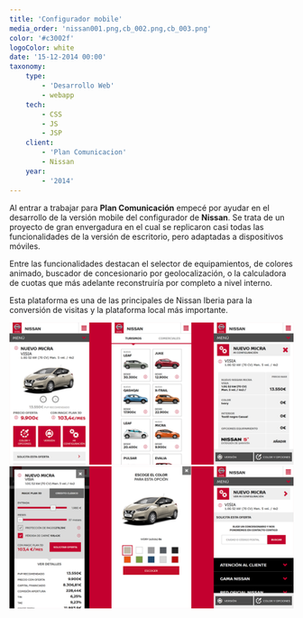 ```yaml
---
title: 'Configurador mobile'
media_order: 'nissan001.png,cb_002.png,cb_003.png'
color: '#c3002f'
logoColor: white
date: '15-12-2014 00:00'
taxonomy:
    type:
        - 'Desarrollo Web'
        - webapp
    tech:
        - CSS
        - JS
        - JSP
    client:
        - 'Plan Comunicacion'
        - Nissan
    year:
        - '2014'
---
```


Al entrar a trabajar para **Plan Comunicación** empecé por ayudar en el desarrollo de la versión mobile del configurador de **Nissan**. Se trata de un proyecto de gran envergadura en el cual se replicaron casi todas las funcionalidades de la versión de escritorio, pero adaptadas a dispositivos móviles.

Entre las funcionalidades destacan el selector de equipamientos, de colores animado, buscador de concesionario por geolocalización, o la calculadora de cuotas que más adelante reconstruiría por completo a nivel interno.

Esta plataforma es una de las principales de Nissan Iberia para la conversión de visitas y la plataforma local más importante.

![Vistas de un vehículo, parrilla y detalle de la oferta](cb_002.png)
![Vistas de calculadora de cuotas, selector de colores y buscador de concesionario](cb_003.png)